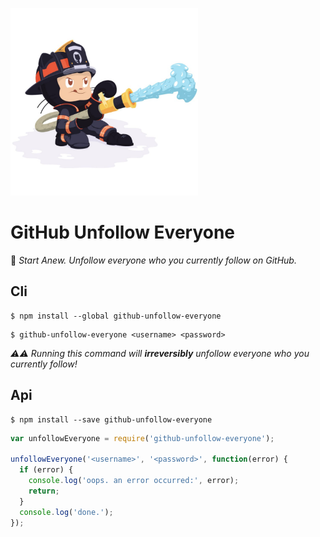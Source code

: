 <img src="https://github.com/CrazyChickenDev/git_unfollow-followers/blob/master/Sentrytocat.jpg" width="300px" height="300px"></img>

<p1 align="center"><h1>GitHub Unfollow Everyone</h1></p1>

:fallen_leaf: _Start Anew. Unfollow everyone who you currently follow on GitHub._

## Cli

```
$ npm install --global github-unfollow-everyone
```
```
$ github-unfollow-everyone <username> <password>
```

_:warning::warning: Running this command will **irreversibly** unfollow everyone who you currently follow!_

## Api

```
$ npm install --save github-unfollow-everyone
```

```javascript
var unfollowEveryone = require('github-unfollow-everyone');

unfollowEveryone('<username>', '<password>', function(error) {
  if (error) {
    console.log('oops. an error occurred:', error);
    return;
  }
  console.log('done.');
});
```
